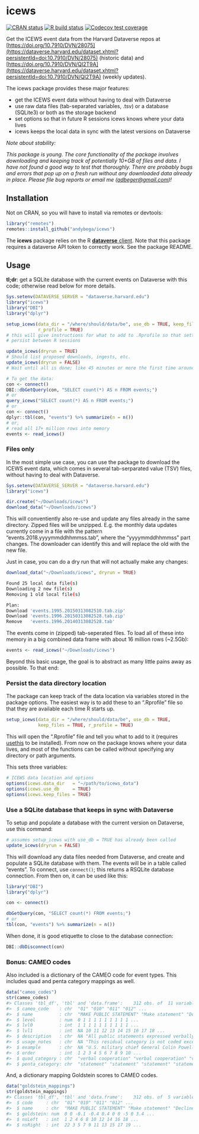 <!-- README.md is generated from README.Rmd. Please edit that file -->

icews
=====

[![CRAN
status](https://www.r-pkg.org/badges/version/icews)](https://cran.r-project.org/package=icews)
[![R build
status](https://github.com/andybega/icews/workflows/R-CMD-check/badge.svg)](https://github.com/andybega/icews/actions)
[![Codecov test
coverage](https://codecov.io/gh/andybega/icews/branch/master/graph/badge.svg)](https://codecov.io/gh/andybega/icews?branch=master)

Get the ICEWS event data from the Harvard Dataverse repos at
[https://doi.org/10.7910/DVN/28075](https://dataverse.harvard.edu/dataset.xhtml?persistentId=doi:10.7910/DVN/28075)
(historic data) and
[https://doi.org/10.7910/DVN/QI2T9A](https://dataverse.harvard.edu/dataset.xhtml?persistentId=doi:10.7910/DVN/QI2T9A)
(weekly updates).

The icews package provides these major features:

-   get the ICEWS event data without having to deal with Dataverse
-   use raw data files (tab-separated variables, .tsv) or a database
    (SQLite3) or both as the storage backend
-   set options so that in future R sessions icews knows where your data
    lives
-   icews keeps the local data in sync with the latest versions on
    Dataverse

*Note about stability:*

*This package is young. The core functionality of the package involves
downloading and keeping track of potentially 10+GB of files and data. I
have not found a good way to test that thoroughly. There are probably
bugs and errors that pop up on a fresh run without any downloaded data
already in place. Please file bug reports or email me
(<a href="mailto:adbeger@gmail.com" class="email">adbeger@gmail.com</a>)!*

Installation
------------

Not on CRAN, so you will have to install via remotes or devtools:

``` r
library("remotes")
remotes::install_github("andybega/icews")
```

The **icews** package relies on the R [**dataverse**
client](https://github.com/IQSS/dataverse-client-r). Note that this
package requires a dataverse API token to correctly work. See the
package README.

Usage
-----

**tl;dr**: get a SQLite database with the current events on Dataverse
with this code; otherwise read below for more details.

``` r
Sys.setenv(DATAVERSE_SERVER = "dataverse.harvard.edu")
library("icews")
library("DBI")
library("dplyr")

setup_icews(data_dir = "/where/should/data/be", use_db = TRUE, keep_files = TRUE,
            r_profile = TRUE)
# this will give instructions for what to add to .Rprofile so that settings
# persist between R sessions

update_icews(dryrun = TRUE)
# Should list proposed downloads, ingests, etc.
update_icews(dryrun = FALSE)
# Wait until all is done; like 45 minutes or more the first time around

# To get the data:
con <- connect()
DBI::dbGetQuery(con, "SELECT count(*) AS n FROM events;")
# or
query_icews("SELECT count(*) AS n FROM events;")
# or
con <- connect()
dplyr::tbl(con, "events") %>% summarize(n = n())
# or, 
# read all 17+ million rows into memory
events <- read_icews()
```

### Files only

In the most simple use case, you can use the package to download the
ICEWS event data, which comes in several tab-serparated value (TSV)
files, without having to deal with Dataverse.

``` r
Sys.setenv(DATAVERSE_SERVER = "dataverse.harvard.edu")
library("icews")

dir.create("~/Downloads/icews")
download_data("~/Downloads/icews")
```

This will conventiently also re-use and update any files already in the
same directory. Zipped files will be unzipped. E.g. the monthly data
updates currently come in a file with the pattern
“events.2018.yyyymmddhhmmss.tab”, where the “yyyymmddhhmmss” part
changes. The downloader can identify this and will replace the old with
the new file.

Just in case, you can do a dry run that will not actually make any
changes:

``` r
download_data("~/Downloads/icews", dryrun = TRUE)
```

``` bash
Found 25 local data file(s)
Downloading 2 new file(s)
Removing 1 old local file(s)

Plan:
Download 'events.1995.20150313082510.tab.zip'
Download 'events.1996.20150313082528.tab.zip'
Remove   'events.1996.20140313082528.tab'
```

The events come in (zipped) tab-seperated files. To load all of these
into memory in a big combined data frame with about 16 million rows
(\~2.5Gb):

``` r
events <- read_icews("~/Downloads/icews")
```

Beyond this basic usage, the goal is to abstract as many little pains
away as possible. To that end:

### Persist the data directory location

The package can keep track of the data location via variables stored in
the package options. The easiest way is to add these to an “.Rprofile”
file so that they are available each time R starts up.

``` r
setup_icews(data_dir = "/where/should/data/be", use_db = TRUE, 
            keep_files = TRUE, r_profile = TRUE)
```

This will open the “.Rprofile” file and tell you what to add to it
(requires [usethis](https://cran.r-project.org/package=usethis) to be
installed). From now on the package knows where your data lives, and
most of the functions can be called without specifying any directory or
path arguments.

This sets three variables:

``` r
# ICEWS data location and options
options(icews.data_dir   = "~/path/to/icews_data")
options(icews.use_db     = TRUE)
options(icews.keep_files = TRUE)
```

### Use a SQLite database that keeps in sync with Dataverse

To setup and populate a database with the current version on Dataverse,
use this command:

``` r
# assumes setup_icews with use_db = TRUE has already been called
update_icews(dryrun = FALSE)
```

This will download any data files needed from Dataverse, and create and
populate a SQLite database with them. The events will be in a table
called “events”. To connect, use `connect()`; this returns a RSQLite
database connection. From then on, it can be used like this:

``` r
library("DBI")
library("dplyr")

con <- connect()

dbGetQuery(con, "SELECT count(*) FROM events;")
# or
tbl(con, "events") %>% summarize(n = n())
```

When done, it is good etiquette to close to the database connection:

``` r
DBI::dbDisconnect(con)
```

### Bonus: CAMEO codes

Also included is a dictionary of the CAMEO code for event types. This
includes quad and penta category mappings as well.

``` r
data("cameo_codes")
str(cameo_codes)
#> Classes 'tbl_df', 'tbl' and 'data.frame':    312 obs. of  11 variables:
#>  $ cameo_code    : chr  "01" "010" "011" "012" ...
#>  $ name          : chr  "MAKE PUBLIC STATEMENT" "Make statement" "Decline comment" "Make pessimistic comment" ...
#>  $ level         : num  0 1 1 1 1 1 1 1 1 1 ...
#>  $ lvl0          : int  1 1 1 1 1 1 1 1 1 1 ...
#>  $ lvl1          : int  NA 10 11 12 13 14 15 16 17 18 ...
#>  $ description   : chr  NA "All public statements expressed verbally or in action not otherwise specified." "Explicitly decline or refuse to comment on a situation." "Express pessimism, negative outlook." ...
#>  $ usage_notes   : chr  NA "This residual category is not coded except when distinctions among 011 to 017 cannot be made. Note that statements are typicall "This event form is a verbal act. The target could be who the source actor declines to make a comment to or about." "This event form is a verbal act. Only statements with explicit pessimistic components should be coded as 012; otherwise, defaul ...
#>  $ example       : chr  NA "U.S. military chief General Colin Powell said on Wednesday NATO would need to remain strong." "NATO on Monday declined to comment on an estimate that Yugoslav army and special police troops in Kosovo were losing 90 to 100  "Former West Germany Chancellor Willy Brandt said in a radio interview broadcast today he was skeptical over Moscow\u0082\xc4\xf ...
#>  $ order         : int  1 2 3 4 5 6 7 8 9 10 ...
#>  $ quad_category : chr  "verbal cooperation" "verbal cooperation" "verbal cooperation" "verbal cooperation" ...
#>  $ penta_category: chr  "statement" "statement" "statement" "statement" ...
```

And, a dictionary mapping Goldstein scores to CAMEO codes.

``` r
data("goldstein_mappings")
str(goldstein_mappings)
#> Classes 'tbl_df', 'tbl' and 'data.frame':    312 obs. of  5 variables:
#>  $ code     : chr  "01" "010" "011" "012" ...
#>  $ name     : chr  "MAKE PUBLIC STATEMENT" "Make statement" "Decline comment" "Make pessimistic comment" ...
#>  $ goldstein: num  0 0 -0.1 -0.4 0.4 0 0 -5 0 3.4 ...
#>  $ nsLeft   : int  1 2 4 6 8 10 12 14 16 18 ...
#>  $ nsRight  : int  22 3 5 7 9 11 13 15 17 19 ...
```
